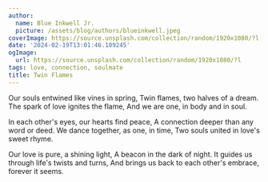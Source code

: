 ```yaml
---
author:
  name: Blue Inkwell Jr.
  picture: /assets/blog/authors/blueinkwell.jpeg
coverImage: https://source.unsplash.com/collection/random/1920x1080/?l
date: '2024-02-19T13:01:46.109245'
ogImage:
  url: https://source.unsplash.com/collection/random/1920x1080/?l
tags: love, connection, soulmate
title: Twin Flames
---
```


Our souls entwined like vines in spring,
Twin flames, two halves of a dream.
The spark of love ignites the flame,
And we are one, in body and in soul.

In each other's eyes, our hearts find peace,
A connection deeper than any word or deed.
We dance together, as one, in time,
Two souls united in love's sweet rhyme.

Our love is pure, a shining light,
A beacon in the dark of night.
It guides us through life's twists and turns,
And brings us back to each other's embrace, forever it seems.